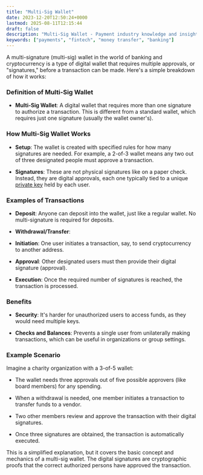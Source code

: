 ```yaml
---
title: "Multi-Sig Wallet"
date: 2023-12-20T12:50:24+0000
lastmod: 2025-08-11T12:15:44
draft: false
description: "Multi-Sig Wallet - Payment industry knowledge and insights"
keywords: ["payments", "fintech", "money transfer", "banking"]
---
```


A multi-signature (multi-sig) wallet in the world of banking and cryptocurrency is a type of digital wallet that requires multiple approvals, or "signatures," before a transaction can be made. Here's a simple breakdown of how it works:

### Definition of Multi-Sig Wallet

- **Multi-Sig Wallet**: A digital wallet that requires more than one signature to authorize a transaction. This is different from a standard wallet, which requires just one signature (usually the wallet owner's).

### How Multi-Sig Wallet Works

- **Setup**: The wallet is created with specified rules for how many signatures are needed. For example, a 2-of-3 wallet means any two out of three designated people must approve a transaction.

- **Signatures**: These are not physical signatures like on a paper check. Instead, they are digital approvals, each one typically tied to a unique [private key](https://faisalkhanllc.xyz/resources/payments-wiki/p/private-key/) held by each user.

### Examples of Transactions

- **Deposit**: Anyone can deposit into the wallet, just like a regular wallet. No multi-signature is required for deposits.

- **Withdrawal/Transfer**:

- **Initiation**: One user initiates a transaction, say, to send cryptocurrency to another address.

- **Approval**: Other designated users must then provide their digital signature (approval).

- **Execution**: Once the required number of signatures is reached, the transaction is processed.

### Benefits

- **Security**: It's harder for unauthorized users to access funds, as they would need multiple keys.

- **Checks and Balances**: Prevents a single user from unilaterally making transactions, which can be useful in organizations or group settings.

### Example Scenario

Imagine a charity organization with a 3-of-5 wallet:

- The wallet needs three approvals out of five possible approvers (like board members) for any spending.

- When a withdrawal is needed, one member initiates a transaction to transfer funds to a vendor.

- Two other members review and approve the transaction with their digital signatures.

- Once three signatures are obtained, the transaction is automatically executed.

This is a simplified explanation, but it covers the basic concept and mechanics of a multi-sig wallet. The digital signatures are cryptographic proofs that the correct authorized persons have approved the transaction.